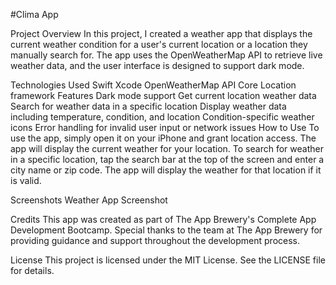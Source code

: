 #Clima App

Project Overview
In this project, I created a weather app that displays the current weather condition for a user's current location or a location they manually search for. The app uses the OpenWeatherMap API to retrieve live weather data, and the user interface is designed to support dark mode.

Technologies Used
Swift
Xcode
OpenWeatherMap API
Core Location framework
Features
Dark mode support
Get current location weather data
Search for weather data in a specific location
Display weather data including temperature, condition, and location
Condition-specific weather icons
Error handling for invalid user input or network issues
How to Use
To use the app, simply open it on your iPhone and grant location access. The app will display the current weather for your location. To search for weather in a specific location, tap the search bar at the top of the screen and enter a city name or zip code. The app will display the weather for that location if it is valid.

Screenshots
Weather App Screenshot

Credits
This app was created as part of The App Brewery's Complete App Development Bootcamp. Special thanks to the team at The App Brewery for providing guidance and support throughout the development process.

License
This project is licensed under the MIT License. See the LICENSE file for details.
